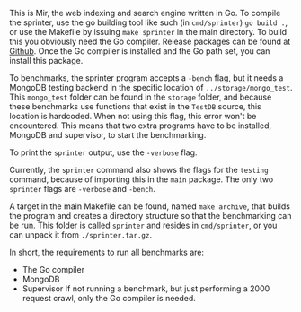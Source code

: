 This is Mir, the web indexing and search engine written in Go.
To compile the sprinter, use the go building tool like such (in `cmd/sprinter`)
`go build .`, or use the Makefile by issuing `make sprinter` in the main
directory. To build this you obviously need the Go compiler. Release
packages can be found at [Github](https://github.com/golang/go/release).
Once the Go compiler is installed and the Go path set, you can install this package.

To benchmarks, the sprinter program accepts a `-bench` flag, but it needs
a MongoDB testing backend in the specific location of `../storage/mongo_test`.
This `mongo_test` folder can be found in the `storage` folder, and because these
benchmarks use functions that exist in the `TestDB` source, this location is
hardcoded. When not using this flag, this error won't be encountered. This
means that two extra programs have to be installed, MongoDB and supervisor,
to start the benchmarking.

To print the `sprinter` output, use the `-verbose` flag.

Currently, the `sprinter` command also shows the flags for the `testing` command,
because of importing this in the `main` package. The only two `sprinter` flags
are `-verbose` and `-bench`.

A target in the main Makefile can be found, named `make archive`, that builds
the program and creates a directory structure so that the benchmarking can be run.
This folder is called `sprinter` and resides in `cmd/sprinter`, or you can
unpack it from `./sprinter.tar.gz`.

In short, the requirements to run all benchmarks are:
- The Go compiler
- MongoDB
- Supervisor
If not running a benchmark, but just performing a 2000 request crawl, only
the Go compiler is needed.
